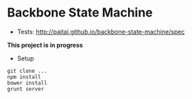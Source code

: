 # Backbone State Machine

* Tests:
http://pajtai.github.io/backbone-state-machine/spec

**This project is in progress**

* Setup 

```
git clone ...
npm install
bower install
grunt server
```
